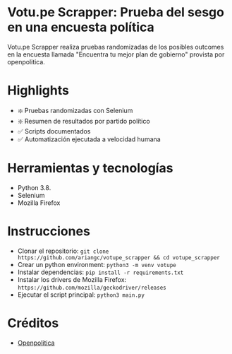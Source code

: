 # Votu.pe Scrapper: Prueba del sesgo en una encuesta política
Votu.pe Scrapper realiza pruebas randomizadas de los posibles outcomes en la encuesta llamada "Encuentra tu mejor plan de gobierno" provista por openpolitica.

# Highlights
- :sparkle: Pruebas randomizadas con Selenium
- :sparkle: Resumen de resultados por partido político 
- :white_check_mark: Scripts documentados
- :white_check_mark: Automatización ejecutada a velocidad humana

# Herramientas y tecnologías

- Python 3.8.
- Selenium
- Mozilla Firefox

# Instrucciones

- Clonar el repositorio: `git clone https://github.com/ariangc/votupe_scrapper && cd votupe_scrapper`
- Crear un python environment: `python3 -m venv votupe`
- Instalar dependencias: `pip install -r requirements.txt`
- Instalar los drivers de Mozilla Firefox: `https://github.com/mozilla/geckodriver/releases`
- Ejecutar el script principal: `python3 main.py`

# Créditos

- [Openpolitica](http://openpolitica.com/)
